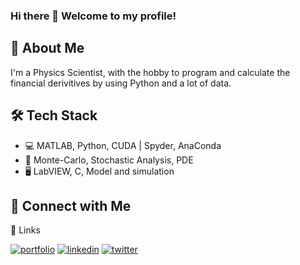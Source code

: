 ### Hi there 👋 Welcome to my profile!

## 🚀 About Me
I'm a Physics Scientist, with the hobby to program and calculate the financial derivitives by using Python and a lot of data.

## 🛠 Tech Stack

- 💻 MATLAB, Python, CUDA | Spyder, AnaConda
- 🔧 Monte-Carlo, Stochastic Analysis, PDE
- 🖥 LabVIEW, C, Model and simulation

## 🤝 Connect with Me
🔗 Links

[![portfolio](https://img.shields.io/badge/my_portfolio-000?style=for-the-badge&logo=ko-fi&logoColor=white)](https://www.linyang.de/)
[![linkedin](https://img.shields.io/badge/linkedin-0A66C2?style=for-the-badge&logo=linkedin&logoColor=white)](https://www.linkedin.com/in/linnyang/)
[![twitter](https://img.shields.io/badge/google-1DA1F2?style=for-the-badge&logo=google&logoColor=white)](https://scholar.google.com/citations?user=u3bd_FgAAAAJ)






<!--
**Yannik-Linn/Yannik-Linn** is a ✨ _special_ ✨ repository because its `README.md` (this file) appears on your GitHub profile.

Here are some ideas to get you started:

- 🔭 I’m currently working on ...
- 🌱 I’m currently learning ...
- 👯 I’m looking to collaborate on ...
- 🤔 I’m looking for help with ...
- 💬 Ask me about ...
- 📫 How to reach me: ...
- 😄 Pronouns: ...
- ⚡ Fun fact: ...
-->
